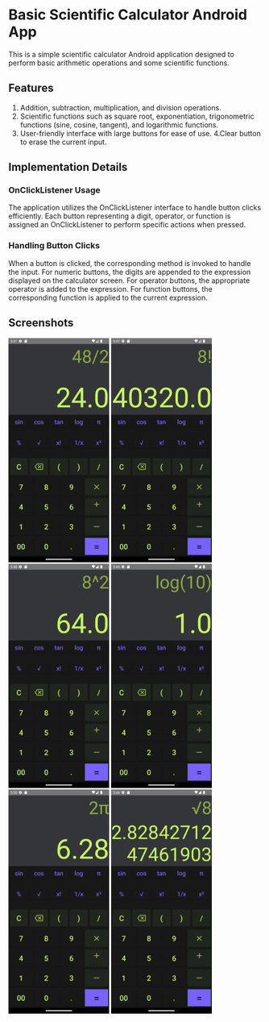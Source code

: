 
# Basic Scientific Calculator Android App
This is a simple scientific calculator Android application designed to perform basic arithmetic operations and some scientific functions.

## Features
1. Addition, subtraction, multiplication, and division operations.
2. Scientific functions such as square root, exponentiation, trigonometric functions (sine, cosine, tangent), and logarithmic functions.
3. User-friendly interface with large buttons for ease of use.
4.Clear button to erase the current input.

## Implementation Details
### OnClickListener Usage
The application utilizes the OnClickListener interface to handle button clicks efficiently. Each button representing a digit, operator, or function is assigned an OnClickListener to perform specific actions when pressed.

### Handling Button Clicks
When a button is clicked, the corresponding method is invoked to handle the input. For numeric buttons, the digits are appended to the expression displayed on the calculator screen. For operator buttons, the appropriate operator is added to the expression. For function buttons, the corresponding function is applied to the current expression.

## Screenshots
<img src="app/src/main/res/drawable/screenshot07.png" width="200" /> <img src="app/src/main/res/drawable/screenshot03.png" width="200" /> <img src="app/src/main/res/drawable/screenshot04.png" width="200" /> 
<img src="app/src/main/res/drawable/screenshot05.png" width="200" /> <img src="app/src/main/res/drawable/screenshot06.png" width="200" /> <img src="app/src/main/res/drawable/screenshot02.png" width="200" />
